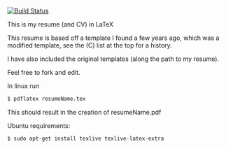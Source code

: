 [![Build Status](https://travis-ci.org/sc932/resume.svg?branch=master)](https://travis-ci.org/sc932/resume)

This is my resume (and CV) in LaTeX

This resume is based off a template I found a few years ago, which was a modified template, see the (C) list at the top for a history.

I have also included the original templates (along the path to my resume).

Feel free to fork and edit.

In linux run
```bash
$ pdflatex resumeName.tex
```
This should result in the creation of resumeName.pdf

Ubuntu requirements:
```
$ sudo apt-get install texlive texlive-latex-extra
```
